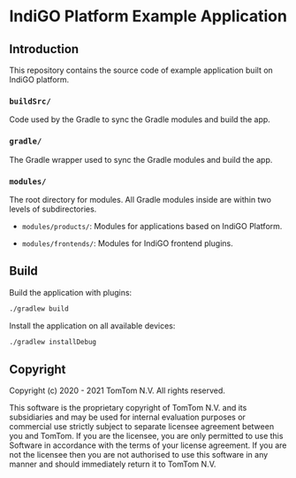 # IndiGO Platform Example Application

## Introduction

This repository contains the source code of example application built on IndiGO platform.

### `buildSrc/`
Code used by the Gradle to sync the Gradle modules and build the app.

### `gradle/`
The Gradle wrapper used to sync the Gradle modules and build the app.

### `modules/`
The root directory for modules. All Gradle modules inside are within two levels of
subdirectories.

* `modules/products/`:
  Modules for applications based on IndiGO Platform.

* `modules/frontends/`:
  Modules for IndiGO frontend plugins.

## Build

Build the application with plugins:

```bash
./gradlew build
```

Install the application on all available devices:

```bash
./gradlew installDebug
```

## Copyright

Copyright (c) 2020 - 2021 TomTom N.V. All rights reserved.

This software is the proprietary copyright of TomTom N.V. and its subsidiaries and may be
used for internal evaluation purposes or commercial use strictly subject to separate
licensee agreement between you and TomTom. If you are the licensee, you are only permitted
to use this Software in accordance with the terms of your license agreement. If you are
not the licensee then you are not authorised to use this software in any manner and should
immediately return it to TomTom N.V.
